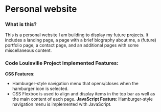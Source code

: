 # Personal website

### What is this?

This is a personal website I am building to display my future projects. It includes a landing page, a page with a brief biography about me, a (future) portfolio page, a contact page, and an additional pages with some miscellaneous content.


### Code Louisville Project Implemented Features:

**CSS Features**: 
  - Hamburger-style navigation menu that opens/closes when the hamburger icon is selected.
  - CSS Flexbox is used to align and display items in the top bar as well as the main content of each page.
**JavaScript Feature**: Hamburger-style navigation menu is implemented with JavaScript. 
